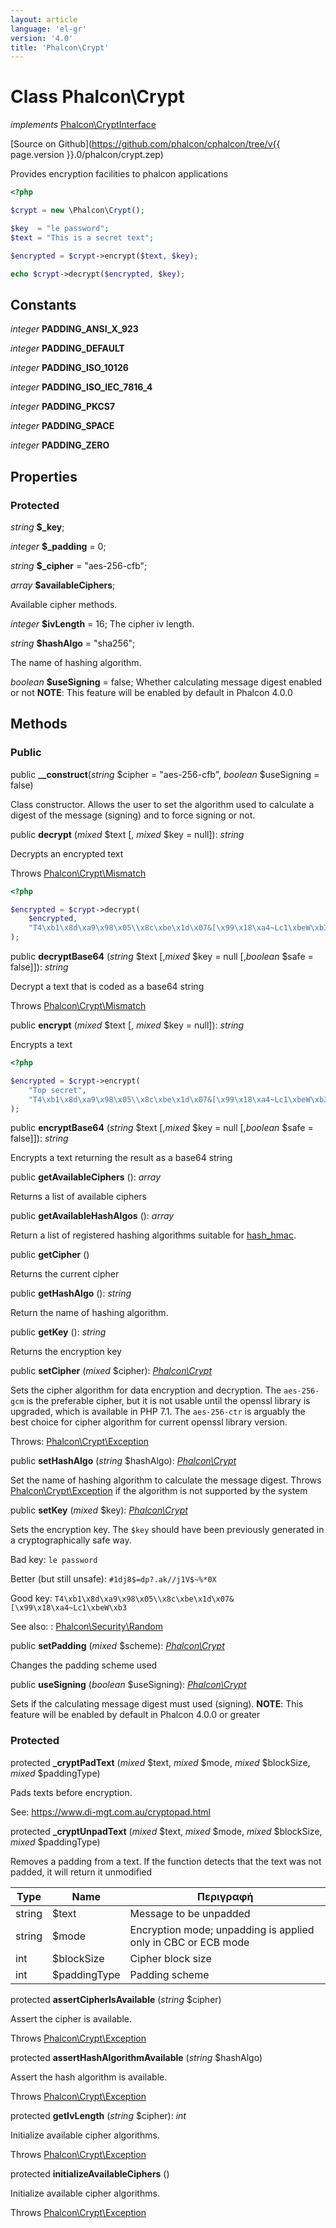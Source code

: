 ```yaml
---
layout: article
language: 'el-gr'
version: '4.0'
title: 'Phalcon\Crypt'
---
```

# Class **Phalcon\Crypt**

*implements* [Phalcon\CryptInterface](Phalcon_CryptInterface)

[Source on Github](https://github.com/phalcon/cphalcon/tree/v{{ page.version }}.0/phalcon/crypt.zep)

Provides encryption facilities to phalcon applications

```php
<?php

$crypt = new \Phalcon\Crypt();

$key  = "le password";
$text = "This is a secret text";

$encrypted = $crypt->encrypt($text, $key);

echo $crypt->decrypt($encrypted, $key);

```

## Constants

*integer* **PADDING_ANSI_X_923**

*integer* **PADDING_DEFAULT**

*integer* **PADDING_ISO_10126**

*integer* **PADDING_ISO_IEC_7816_4**

*integer* **PADDING_PKCS7**

*integer* **PADDING_SPACE**

*integer* **PADDING_ZERO**

## Properties

### Protected

*string* **$_key**;

*integer* **$_padding** = 0;

*string* **$_cipher** = "aes-256-cfb";

*array* **$availableCiphers**;

Available cipher methods.

*integer* **$ivLength** = 16; The cipher iv length.

*string* **$hashAlgo** = "sha256";

The name of hashing algorithm.

*boolean* **$useSigning** = false; Whether calculating message digest enabled or not **NOTE**: This feature will be enabled by default in Phalcon 4.0.0

## Methods

### Public

public **__construct**(*string* $cipher = "aes-256-cfb", *boolean* $useSigning = false)

Class constructor. Allows the user to set the algorithm used to calculate a digest of the message (signing) and to force signing or not.

public **decrypt** (*mixed* $text [, *mixed* $key = null]): *string*

Decrypts an encrypted text

Throws [Phalcon\Crypt\Mismatch](Phalcon_Crypt_Mismatch)

```php
<?php

$encrypted = $crypt->decrypt(
    $encrypted,
    "T4\xb1\x8d\xa9\x98\x05\\x8c\xbe\x1d\x07&[\x99\x18\xa4~Lc1\xbeW\xb3"
);

```

public **decryptBase64** (*string* $text [,*mixed* $key = null [,*boolean* $safe = false]]): *string*

Decrypt a text that is coded as a base64 string

Throws [Phalcon\Crypt\Mismatch](Phalcon_Crypt_Mismatch)

public **encrypt** (*mixed* $text [, *mixed* $key = null]): *string*

Encrypts a text

```php
<?php

$encrypted = $crypt->encrypt(
    "Top secret",
    "T4\xb1\x8d\xa9\x98\x05\\x8c\xbe\x1d\x07&[\x99\x18\xa4~Lc1\xbeW\xb3"
);
```

public **encryptBase64** (*string* $text [,*mixed* $key = null [,*boolean* $safe = false]]): *string*

Encrypts a text returning the result as a base64 string

public **getAvailableCiphers** (): *array*

Returns a list of available ciphers

public **getAvailableHashAlgos** (): *array*

Return a list of registered hashing algorithms suitable for [hash_hmac](https://secure.php.net/manual/en/function.hash-hmac.php).

public **getCipher** ()

Returns the current cipher

public **getHashAlgo** (): *string*

Return the name of hashing algorithm.

public **getKey** (): *string*

Returns the encryption key

public **setCipher** (*mixed* $cipher): *[Phalcon\Crypt](Phalcon_Crypt)*

Sets the cipher algorithm for data encryption and decryption. The `aes-256-gcm` is the preferable cipher, but it is not usable until the openssl library is upgraded, which is available in PHP 7.1. The `aes-256-ctr` is arguably the best choice for cipher algorithm for current openssl library version.

Throws: [Phalcon\Crypt\Exception](Phalcon_Crypt_Exception)

public **setHashAlgo** (*string* $hashAlgo): *[Phalcon\Crypt](Phalcon_Crypt)*

Set the name of hashing algorithm to calculate the message digest. Throws [Phalcon\Crypt\Exception](Phalcon_Crypt_Exception) if the algorithm is not supported by the system

public **setKey** (*mixed* $key): *[Phalcon\Crypt](Phalcon_Crypt)*

Sets the encryption key. The `$key` should have been previously generated in a cryptographically safe way.

Bad key: `le password`

Better (but still unsafe): `#1dj8$=dp?.ak//j1V$~%*0X`

Good key: `T4\xb1\x8d\xa9\x98\x05\\x8c\xbe\x1d\x07&[\x99\x18\xa4~Lc1\xbeW\xb3`

See also: : [Phalcon\Security\Random](Phalcon_Security_Random)

public **setPadding** (*mixed* $scheme): *[Phalcon\Crypt](Phalcon_Crypt)*

Changes the padding scheme used

public **useSigning** (*boolean* $useSigning): *[Phalcon\Crypt](Phalcon_Crypt)*

Sets if the calculating message digest must used (signing). **NOTE**: This feature will be enabled by default in Phalcon 4.0.0 or greater

### Protected

protected **_cryptPadText** (*mixed* $text, *mixed* $mode, *mixed* $blockSize, *mixed* $paddingType)

Pads texts before encryption.

See: <https://www.di-mgt.com.au/cryptopad.html>

protected **_cryptUnpadText** (*mixed* $text, *mixed* $mode, *mixed* $blockSize, *mixed* $paddingType)

Removes a padding from a text. If the function detects that the text was not padded, it will return it unmodified

| Type   | Name         | Περιγραφή                                                     |
| ------ | ------------ | ------------------------------------------------------------- |
| string | $text        | Message to be unpadded                                        |
| string | $mode        | Encryption mode; unpadding is applied only in CBC or ECB mode |
| int    | $blockSize   | Cipher block size                                             |
| int    | $paddingType | Padding scheme                                                |

protected **assertCipherIsAvailable** (*string* $cipher)

Assert the cipher is available.

Throws [Phalcon\Crypt\Exception](Phalcon_Crypt_Exception)

protected **assertHashAlgorithmAvailable** (*string* $hashAlgo)

Assert the hash algorithm is available.

Throws [Phalcon\Crypt\Exception](Phalcon_Crypt_Exception)

protected **getIvLength** (*string* $cipher): *int*

Initialize available cipher algorithms.

Throws [Phalcon\Crypt\Exception](Phalcon_Crypt_Exception)

protected **initializeAvailableCiphers** ()

Initialize available cipher algorithms.

Throws [Phalcon\Crypt\Exception](Phalcon_Crypt_Exception)